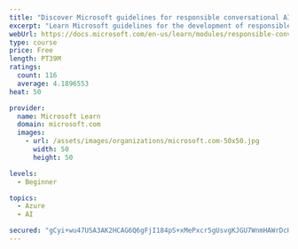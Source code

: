 ```yaml
---
title: "Discover Microsoft guidelines for responsible conversational AI development"
excerpt: "Learn Microsoft guidelines for the development of responsible conversational AI, such as chat bots and voice-controlled systems."
webUrl: https://docs.microsoft.com/en-us/learn/modules/responsible-conversational-ai/
type: course
price: Free
length: PT39M
ratings:
  count: 116
  average: 4.1896553
heat: 50

provider:
  name: Microsoft Learn
  domain: microsoft.com
  images:
    - url: /assets/images/organizations/microsoft.com-50x50.jpg
      width: 50
      height: 50

levels:
  - Beginner

topics:
  - Azure
  - AI

secured: "gCyi+wu47USA3AK2HCAG6Q6gFjI184pS+xMePxcr5gUsvgKJGU7WnmHAWrDcH3Vk1OdFMJ1mNzMY1MNenAE+SYGui/owcnFkwij87LMsYNwQAw/r/LQmyJF3ujnch2f8k/NsbE60Dxu4LXNDyf7zR1A2n5s4LNGl6ul6GFy4AFXLuDV+CD+DS3HCLza5EUp72okish5t7aUpCc0y/MkWzarzlPL6j+we9rXDy+nr02AjfQePS1P2ZImRkYZxNOQ8Nhx0D3tC9QrwtDVZ0U1wca42IQosq11Qz6JpoHsoPJ/mTezO/VeMjDsgNBzCdWmfWNg9x+0h7StOWSncdFGToiDt5+ZsKUYIxnV53FD1GMkvo1Is4oHt8lFmwj594/4Hm5zR8vNmxqehPKbpTuv1szEwGR3c8f4H9rJuE2yPn1E=;Ulv863ZdQ67ZDp19uTXgLQ=="
---
```


